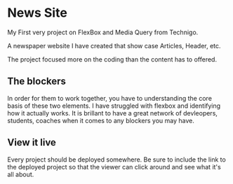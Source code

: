 # News Site

My First very project on FlexBox and Media Query from Technigo.

A newspaper website I have created that show case Articles, Header, etc.

The project focused more on the coding than the content has to offered. 

## The blockers

In order for them to work together, you have to understanding the core basis of these two elements. I have struggled with flexbox and identifying how it actually works. It is brillant to have a great network of devleopers, students, coaches when it comes to any blockers you may have. 


## View it live
Every project should be deployed somewhere. Be sure to include the link to the deployed project so that the viewer can click around and see what it's all about.
